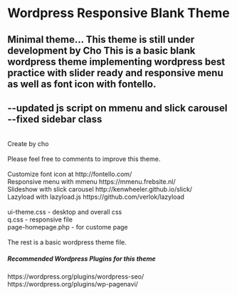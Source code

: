 # Wordpress Responsive Blank Theme

Minimal theme... This theme is still under development by Cho
This is a basic blank wordpress theme implementing <b>wordpress best practice</b> with slider ready and responsive menu as well as font icon with fontello.<br>
--
--updated js script on mmenu and slick carousel<br>
--fixed sidebar class<br>
--
<br>
Create by cho<br>
<br>
Please feel free to comments to improve this theme.<br>
<br>
Customize font icon at http://fontello.com/<br>
Responsive menu with mmenu https://mmenu.frebsite.nl/ <br>
Slideshow with slick carousel http://kenwheeler.github.io/slick/ <br>
Lazyload with lazyload.js https://github.com/verlok/lazyload <br>
<br>
ui-theme.css - desktop and overall css<br>
q.css - responsive file<br>
page-homepage.php - for custome page<br>
<br>
The rest is a basic wordpress theme file.<br>
<h5>Recommended Wordpress Plugins for this theme</h5>
https://wordpress.org/plugins/wordpress-seo/<br>
https://wordpress.org/plugins/wp-pagenavi/<br>
